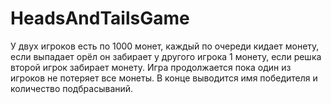 # HeadsAndTailsGame
У двух игроков есть по 1000 монет, каждый по очереди кидает монету, если выпадает орёл он забирает у другого игрока 1 монету, если решка второй игрок забирает монету. Игра продолжается пока один из игроков не потеряет все монеты. В конце выводится имя победителя и количество подбрасываний.
